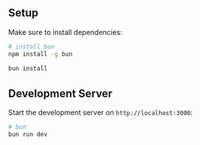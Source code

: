 ## Setup

Make sure to install dependencies:

```bash
# install bun
npm install -g bun
   
bun install
```

## Development Server

Start the development server on `http://localhost:3000`:

```bash
# bun
bun run dev
```